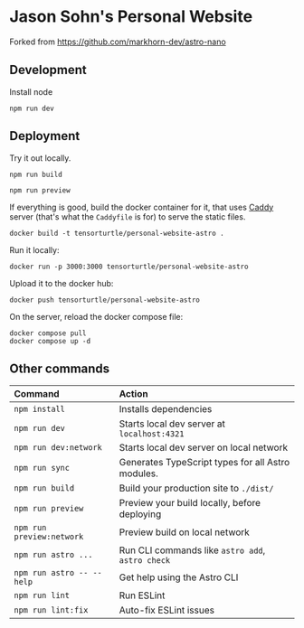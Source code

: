 # Jason Sohn's Personal Website

Forked from https://github.com/markhorn-dev/astro-nano

## Development

Install node

```
npm run dev
```

## Deployment

Try it out locally.

```
npm run build
```

```
npm run preview
```

If everything is good, build the docker container for it, that uses [Caddy](https://caddyserver.com) server (that's what the `Caddyfile` is for) to serve the static files.

```
docker build -t tensorturtle/personal-website-astro .
```

Run it locally:
```
docker run -p 3000:3000 tensorturtle/personal-website-astro
```

Upload it to the docker hub:
```
docker push tensorturtle/personal-website-astro
```
On the server, reload the docker compose file:
```
docker compose pull
docker compose up -d
```

## Other commands

| Command                   | Action                                           |
| :------------------------ | :----------------------------------------------- |
| `npm install`             | Installs dependencies                            |
| `npm run dev`             | Starts local dev server at `localhost:4321`      |
| `npm run dev:network`     | Starts local dev server on local network         |
| `npm run sync`            | Generates TypeScript types for all Astro modules.|
| `npm run build`           | Build your production site to `./dist/`          |
| `npm run preview`         | Preview your build locally, before deploying     |
| `npm run preview:network` | Preview build on local network                   |
| `npm run astro ...`       | Run CLI commands like `astro add`, `astro check` |
| `npm run astro -- --help` | Get help using the Astro CLI                     |
| `npm run lint`            | Run ESLint                                       |
| `npm run lint:fix`        | Auto-fix ESLint issues                           |
